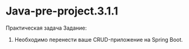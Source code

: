 # Java-pre-project.3.1.1
Практическая задача
Задание:
1. Необходимо перенести ваше CRUD-приложение на Spring Boot.
